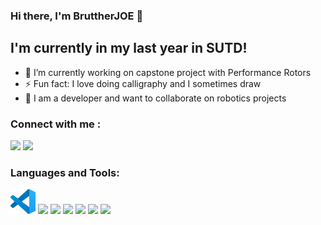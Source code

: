 ### Hi there, I'm BruttherJOE 👋

## I'm currently in my last year in SUTD!
- 🔭 I’m currently working on capstone project with Performance Rotors
- ⚡ Fun fact: I love doing calligraphy and I sometimes draw
- 👯 I am a developer and want to collaborate on robotics projects

### Connect with me :
[<img src="https://cdn.jsdelivr.net/npm/simple-icons@v3/icons/linkedin.svg" width="60px">](https://www.linkedin.com/in/lim-yi-shen-144383134/)‏‏‎ ‎ ‏‏‎ ‎
[<img src="https://cdn.jsdelivr.net/npm/simple-icons@v3/icons/instagram.svg" width="60px">](https://www.instagram.com/bruttherjoe_art/?hl=en)

### Languages and Tools:
[<img src="https://raw.githubusercontent.com/github/explore/80688e429a7d4ef2fca1e82350fe8e3517d3494d/topics/visual-studio-code/visual-studio-code.png" width="40px">](https://code.visualstudio.com)‏‏‎ ‎ ‏‏‎ ‎ ‏‏‎ ‎
[<img src="https://camo.githubusercontent.com/9f7002fa85f5bc686e82076e686b18b1b56835800059e455b9f913a091d9083c/687474703a2f2f75706c6f61642e77696b696d656469612e6f72672f77696b6970656469612f636f6d6d6f6e732f7468756d622f632f63332f507974686f6e2d6c6f676f2d6e6f746578742e7376672f3230303070782d507974686f6e2d6c6f676f2d6e6f746578742e7376672e706e67" width="40px">](https://www.python.org)‏‏‎ ‎ ‏‏‎ ‎ ‏‏‎ ‎
[<img src="https://upload.wikimedia.org/wikipedia/commons/b/bb/Ros_logo.svg" width="120px">](http://wiki.ros.org)‏‏‎ ‎ ‏‏‎ ‎ ‏‏‎ ‎
[<img src="https://www.raspberrypi.org/app/uploads/2018/03/RPi-Logo-Reg-SCREEN.png" width="30px">](https://www.raspberrypi.org)‏‏‎ ‎ ‏‏‎ ‎ ‏‏‎ ‎
[<img src="https://upload.wikimedia.org/wikipedia/commons/thumb/a/a5/Archlinux-icon-crystal-64.svg/1200px-Archlinux-icon-crystal-64.svg.png" width="40px">](https://archlinux.org)‏‏‎ ‎ ‏‏‎ ‎ ‏‏‎ ‎
[<img src="https://upload.wikimedia.org/wikipedia/commons/thumb/8/87/Arduino_Logo.svg/1024px-Arduino_Logo.svg.png" width="45px">](https://www.arduino.cc)‏‏‎ ‎ ‏‏‎ ‎ ‏‏‎ ‎
[<img src="https://newscrewdriver.files.wordpress.com/2018/07/gazebo.png" width="30px">](http://gazebosim.org)‏‏‎ ‎ ‏‏‎ ‎ ‏‏‎ ‎





<!--
**BruttherJOE/BruttherJOE** is a ✨ _special_ ✨ repository because its `README.md` (this file) appears on your GitHub profile.

Here are some ideas to get you started:


- 🌱 I’m currently learning ...
- 👯 I’m looking to collaborate on ...
- 🤔 I’m looking for help with ...
- 💬 Ask me about ...
- 📫 How to reach me: ...
- 😄 Pronouns: ...

-->
